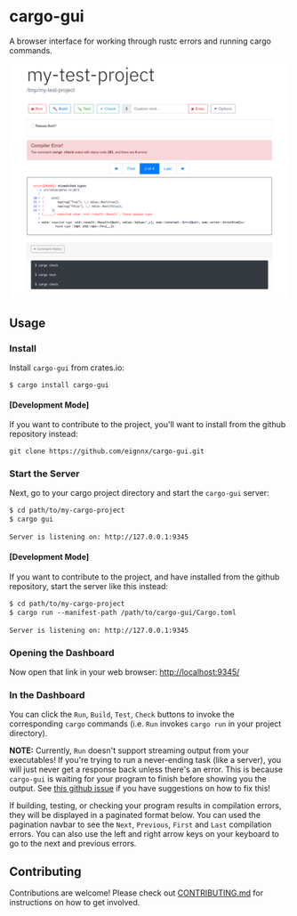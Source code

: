 # cargo-gui
A browser interface for working through rustc errors and running cargo commands.

![[Example Image](https://github.com/eignnx/cargo-gui/blob/master/test-screenshot.png)](https://github.com/eignnx/cargo-gui/blob/master/test-screenshot.png)

## Usage

### Install

Install `cargo-gui` from crates.io:

```shell
$ cargo install cargo-gui
```

#### [Development Mode]

If you want to contribute to the project, you'll want to install from the github repository instead:

```shell
git clone https://github.com/eignnx/cargo-gui.git
```

### Start the Server

Next, go to your cargo project directory and start the `cargo-gui` server:

```shell
$ cd path/to/my-cargo-project
$ cargo gui

Server is listening on: http://127.0.0.1:9345
```

#### [Development Mode]

If you want to contribute to the project, and have installed from the github repository, start the server like this instead:

```shell
$ cd path/to/my-cargo-project
$ cargo run --manifest-path /path/to/cargo-gui/Cargo.toml

Server is listening on: http://127.0.0.1:9345
```

### Opening the Dashboard

Now open that link in your web browser: [http://localhost:9345/](http://localhost:9345/)

### In the Dashboard

You can click the `Run`, `Build`, `Test`, `Check` buttons to invoke the corresponding `cargo` commands (i.e. `Run` invokes `cargo run` in your project directory).

**NOTE:** Currently, `Run` doesn't support streaming output from your executables! If you're trying to run a never-ending task (like a server), you will just never get a response back unless there's an error. This is because `cargo-gui` is waiting for your program to finish before showing you the output. See [this github issue](https://github.com/eignnx/cargo-gui/issues/2) if you have suggestions on how to fix this!

If building, testing, or checking your program results in compilation errors, they will be displayed in a paginated format below. You can used the pagination navbar to see the `Next`, `Previous`, `First` and `Last` compilation errors. You can also use the left and right arrow keys on your keyboard to go to the next and previous errors.

## Contributing
Contributions are welcome! Please check out [CONTRIBUTING.md](https://github.com/eignnx/cargo-gui/blob/master/CONTRIBUTING.md) for instructions on how to get involved.